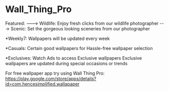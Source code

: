 # Wall_Thing_Pro

Featured:
---> Wildlife: Enjoy fresh clicks from our wildlife photographer
---> Scenic: Set the gorgeous looking sceneries from our photographer

*Weekly7:
Wallpapers will be updated every week

*Casuals:
Certain good wallpapers for Hassle-free wallpaper selection

*Exclusives:
Watch Ads to access Exclusive wallpapers
Exclusive wallpapers are updated during special occasions or trends

For free wallpaper app try using Wall Thing Pro:
https://play.google.com/store/apps/details?id=com.hencesimplified.wallapaper
